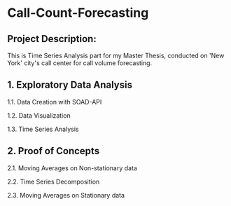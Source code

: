 # Call-Count-Forecasting

<h2> Project Description: </h2>
<p>This is Time Series Analysis part for my Master Thesis, conducted on 'New York' city's call center for call volume forecasting.

<h2> 1. Exploratory Data Analysis </h2>
  <p> 1.1. Data Creation with SOAD-API</p>
  <p> 1.2. Data Visualization</p>
  <p> 1.3. Time Series Analysis</p>
  
<h2>2. Proof of Concepts </h2>
  <p> 2.1. Moving Averages on Non-stationary data</p>
  <p> 2.2. Time Series Decomposition</p>
  <p> 2.3. Moving Averages on Stationary data</p>
